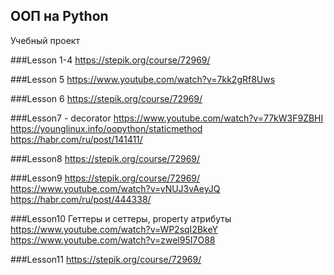 
## ООП на Python
Учебный проект 

###Lesson 1-4
https://stepik.org/course/72969/

###Lesson 5
https://www.youtube.com/watch?v=7kk2gRf8Uws

###Lesson 6
https://stepik.org/course/72969/

###Lesson7 - decorator
https://www.youtube.com/watch?v=77kW3F9ZBHI
https://younglinux.info/oopython/staticmethod
https://habr.com/ru/post/141411/

###Lesson8
https://stepik.org/course/72969/

###Lesson9
https://stepik.org/course/72969/
https://www.youtube.com/watch?v=yNUJ3vAeyJQ
https://habr.com/ru/post/444338/

###Lesson10 Геттеры и сеттеры, property атрибуты
https://www.youtube.com/watch?v=WP2sqI2BkeY
https://www.youtube.com/watch?v=zwel95I7O88

###Lesson11
https://stepik.org/course/72969/

